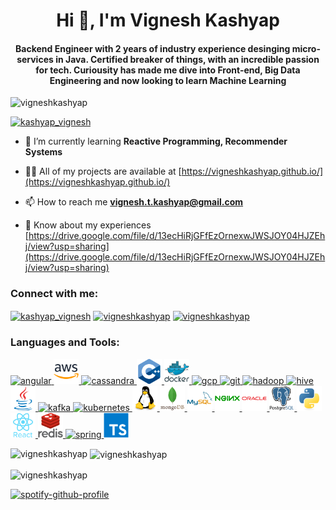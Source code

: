 <h1 align="center">Hi 👋, I'm Vignesh Kashyap</h1>
<h4 align="center">Backend Engineer with 2 years of industry experience desinging micro-services in Java.
Certified breaker of things, with an incredible passion for tech. Curiousity has made me dive into Front-end, Big Data Engineering and now looking to learn Machine Learning</h4>

<p align="left"> <img src="https://komarev.com/ghpvc/?username=vigneshkashyap&label=Profile%20views&color=0e75b6&style=flat" alt="vigneshkashyap" /> </p>

<p align="left"> <a href="https://twitter.com/kashyap_vignesh" target="blank"><img src="https://img.shields.io/twitter/follow/kashyap_vignesh?logo=twitter&style=for-the-badge" alt="kashyap_vignesh" /></a> </p>

<!-- - 🔭 I’m currently working on **** -->

- 🌱 I’m currently learning **Reactive Programming, Recommender Systems**

- 👨‍💻 All of my projects are available at [https://vigneshkashyap.github.io/](https://vigneshkashyap.github.io/)

- 📫 How to reach me **vignesh.t.kashyap@gmail.com**

- 📄 Know about my experiences [https://drive.google.com/file/d/13ecHiRjGFfEzOrnexwJWSJOY04HJZEhj/view?usp=sharing](https://drive.google.com/file/d/13ecHiRjGFfEzOrnexwJWSJOY04HJZEhj/view?usp=sharing)

<h3 align="left">Connect with me:</h3>
<p align="left">
<a href="https://twitter.com/kashyap_vignesh" target="blank"><img align="center" src="https://raw.githubusercontent.com/rahuldkjain/github-profile-readme-generator/master/src/images/icons/Social/twitter.svg" alt="kashyap_vignesh" height="30" width="40" /></a>
<a href="https://linkedin.com/in/vigneshkashyap" target="blank"><img align="center" src="https://raw.githubusercontent.com/rahuldkjain/github-profile-readme-generator/master/src/images/icons/Social/linked-in-alt.svg" alt="vigneshkashyap" height="30" width="40" /></a>
<a href="https://www.leetcode.com/vigneshkashyap" target="blank"><img align="center" src="https://raw.githubusercontent.com/rahuldkjain/github-profile-readme-generator/master/src/images/icons/Social/leet-code.svg" alt="vigneshkashyap" height="30" width="40" /></a>
</p>

<h3 align="left">Languages and Tools:</h3>
<p align="left"> <a href="https://angular.io" target="_blank" rel="noreferrer"> <img src="https://angular.io/assets/images/logos/angular/angular.svg" alt="angular" width="40" height="40"/> </a> <a href="https://aws.amazon.com" target="_blank" rel="noreferrer"> <img src="https://raw.githubusercontent.com/devicons/devicon/master/icons/amazonwebservices/amazonwebservices-original-wordmark.svg" alt="aws" width="40" height="40"/> </a> <a href="https://cassandra.apache.org/" target="_blank" rel="noreferrer"> <img src="https://www.vectorlogo.zone/logos/apache_cassandra/apache_cassandra-icon.svg" alt="cassandra" width="40" height="40"/> </a> <a href="https://www.w3schools.com/cpp/" target="_blank" rel="noreferrer"> <img src="https://raw.githubusercontent.com/devicons/devicon/master/icons/cplusplus/cplusplus-original.svg" alt="cplusplus" width="40" height="40"/> </a> <a href="https://www.docker.com/" target="_blank" rel="noreferrer"> <img src="https://raw.githubusercontent.com/devicons/devicon/master/icons/docker/docker-original-wordmark.svg" alt="docker" width="40" height="40"/> </a> <a href="https://cloud.google.com" target="_blank" rel="noreferrer"> <img src="https://www.vectorlogo.zone/logos/google_cloud/google_cloud-icon.svg" alt="gcp" width="40" height="40"/> </a> <a href="https://git-scm.com/" target="_blank" rel="noreferrer"> <img src="https://www.vectorlogo.zone/logos/git-scm/git-scm-icon.svg" alt="git" width="40" height="40"/> </a> <a href="https://hadoop.apache.org/" target="_blank" rel="noreferrer"> <img src="https://www.vectorlogo.zone/logos/apache_hadoop/apache_hadoop-icon.svg" alt="hadoop" width="40" height="40"/> </a> <a href="https://hive.apache.org/" target="_blank" rel="noreferrer"> <img src="https://www.vectorlogo.zone/logos/apache_hive/apache_hive-icon.svg" alt="hive" width="40" height="40"/> </a> <a href="https://www.java.com" target="_blank" rel="noreferrer"> <img src="https://raw.githubusercontent.com/devicons/devicon/master/icons/java/java-original.svg" alt="java" width="40" height="40"/> </a> <a href="https://kafka.apache.org/" target="_blank" rel="noreferrer"> <img src="https://www.vectorlogo.zone/logos/apache_kafka/apache_kafka-icon.svg" alt="kafka" width="40" height="40"/> </a> <a href="https://kubernetes.io" target="_blank" rel="noreferrer"> <img src="https://www.vectorlogo.zone/logos/kubernetes/kubernetes-icon.svg" alt="kubernetes" width="40" height="40"/> </a> <a href="https://www.linux.org/" target="_blank" rel="noreferrer"> <img src="https://raw.githubusercontent.com/devicons/devicon/master/icons/linux/linux-original.svg" alt="linux" width="40" height="40"/> </a> <a href="https://www.mongodb.com/" target="_blank" rel="noreferrer"> <img src="https://raw.githubusercontent.com/devicons/devicon/master/icons/mongodb/mongodb-original-wordmark.svg" alt="mongodb" width="40" height="40"/> </a> <a href="https://www.mysql.com/" target="_blank" rel="noreferrer"> <img src="https://raw.githubusercontent.com/devicons/devicon/master/icons/mysql/mysql-original-wordmark.svg" alt="mysql" width="40" height="40"/> </a> <a href="https://www.nginx.com" target="_blank" rel="noreferrer"> <img src="https://raw.githubusercontent.com/devicons/devicon/master/icons/nginx/nginx-original.svg" alt="nginx" width="40" height="40"/> </a> <a href="https://www.oracle.com/" target="_blank" rel="noreferrer"> <img src="https://raw.githubusercontent.com/devicons/devicon/master/icons/oracle/oracle-original.svg" alt="oracle" width="40" height="40"/> </a> <a href="https://www.postgresql.org" target="_blank" rel="noreferrer"> <img src="https://raw.githubusercontent.com/devicons/devicon/master/icons/postgresql/postgresql-original-wordmark.svg" alt="postgresql" width="40" height="40"/> </a> <a href="https://www.python.org" target="_blank" rel="noreferrer"> <img src="https://raw.githubusercontent.com/devicons/devicon/master/icons/python/python-original.svg" alt="python" width="40" height="40"/> </a> <a href="https://reactjs.org/" target="_blank" rel="noreferrer"> <img src="https://raw.githubusercontent.com/devicons/devicon/master/icons/react/react-original-wordmark.svg" alt="react" width="40" height="40"/> </a> <a href="https://redis.io" target="_blank" rel="noreferrer"> <img src="https://raw.githubusercontent.com/devicons/devicon/master/icons/redis/redis-original-wordmark.svg" alt="redis" width="40" height="40"/> </a> <a href="https://spring.io/" target="_blank" rel="noreferrer"> <img src="https://www.vectorlogo.zone/logos/springio/springio-icon.svg" alt="spring" width="40" height="40"/> </a> <a href="https://www.typescriptlang.org/" target="_blank" rel="noreferrer"> <img src="https://raw.githubusercontent.com/devicons/devicon/master/icons/typescript/typescript-original.svg" alt="typescript" width="40" height="40"/> </a> </p>

<p><img align="left" src="https://github-readme-stats.vercel.app/api/top-langs?username=vigneshkashyap&show_icons=true&locale=en&layout=compact" alt="vigneshkashyap" /></p>

<p>&nbsp;<img align="center" src="https://github-readme-stats.vercel.app/api?username=vigneshkashyap&show_icons=true&locale=en" alt="vigneshkashyap" /></p>

<p><img align="center" src="https://github-readme-streak-stats.herokuapp.com/?user=vigneshkashyap&" alt="vigneshkashyap" /></p>

[![spotify-github-profile](https://spotify-github-profile.vercel.app/api/view?uid=vigneshkashyap&cover_image=true&theme=compact&show_offline=true&background_color=121212&interchange=false)](https://spotify-github-profile.vercel.app/api/view?uid=vigneshkashyap&redirect=true)
